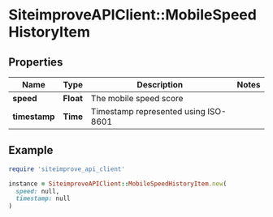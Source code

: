 # SiteimproveAPIClient::MobileSpeedHistoryItem

## Properties

| Name | Type | Description | Notes |
| ---- | ---- | ----------- | ----- |
| **speed** | **Float** | The mobile speed score |  |
| **timestamp** | **Time** | Timestamp represented using ISO-8601 |  |

## Example

```ruby
require 'siteimprove_api_client'

instance = SiteimproveAPIClient::MobileSpeedHistoryItem.new(
  speed: null,
  timestamp: null
)
```

